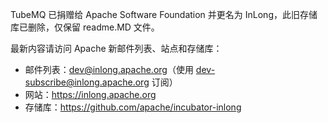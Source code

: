 TubeMQ 已捐赠给 Apache Software Foundation 并更名为 InLong，此旧存储库已删除，仅保留 readme.MD 文件。

最新内容请访问 Apache 新邮件列表、站点和存储库：

- 邮件列表：dev@inlong.apache.org（使用 dev-subscribe@inlong.apache.org 订阅）
- 网站：https://inlong.apache.org
- 存储库：https://github.com/apache/incubator-inlong